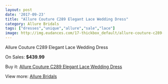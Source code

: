 ```yaml
---
layout: post
date: '2017-09-23'
title: "Allure Couture C289 Elegant Lace Wedding Dress"
category: Allure Bridals
tags: ["dresses","unique","allure","sale","lace"]
image: http://img.eudances.com/17-thickbox_default/allure-couture-c289-elegant-lace-wedding-dress.jpg
---
```

Allure Couture C289 Elegant Lace Wedding Dress

On Sales: **$439.99**
<a href="https://www.eudances.com/en/allure-bridals/6-allure-couture-c289-elegant-lace-wedding-dress.html"><amp-img layout="responsive" width="600" height="600" src="//img.eudances.com/17-thickbox_default/allure-couture-c289-elegant-lace-wedding-dress.jpg" alt="Allure Couture C289 Elegant Lace Wedding Dress 0" /></a>
<a href="https://www.eudances.com/en/allure-bridals/6-allure-couture-c289-elegant-lace-wedding-dress.html"><amp-img layout="responsive" width="600" height="600" src="//img.eudances.com/20-thickbox_default/allure-couture-c289-elegant-lace-wedding-dress.jpg" alt="Allure Couture C289 Elegant Lace Wedding Dress 1" /></a>
<a href="https://www.eudances.com/en/allure-bridals/6-allure-couture-c289-elegant-lace-wedding-dress.html"><amp-img layout="responsive" width="600" height="600" src="//img.eudances.com/19-thickbox_default/allure-couture-c289-elegant-lace-wedding-dress.jpg" alt="Allure Couture C289 Elegant Lace Wedding Dress 2" /></a>
<a href="https://www.eudances.com/en/allure-bridals/6-allure-couture-c289-elegant-lace-wedding-dress.html"><amp-img layout="responsive" width="600" height="600" src="//img.eudances.com/18-thickbox_default/allure-couture-c289-elegant-lace-wedding-dress.jpg" alt="Allure Couture C289 Elegant Lace Wedding Dress 3" /></a>

Buy it: [Allure Couture C289 Elegant Lace Wedding Dress](https://www.eudances.com/en/allure-bridals/6-allure-couture-c289-elegant-lace-wedding-dress.html "Allure Couture C289 Elegant Lace Wedding Dress")

View more: [Allure Bridals](https://www.eudances.com/en/2-allure-bridals "Allure Bridals")